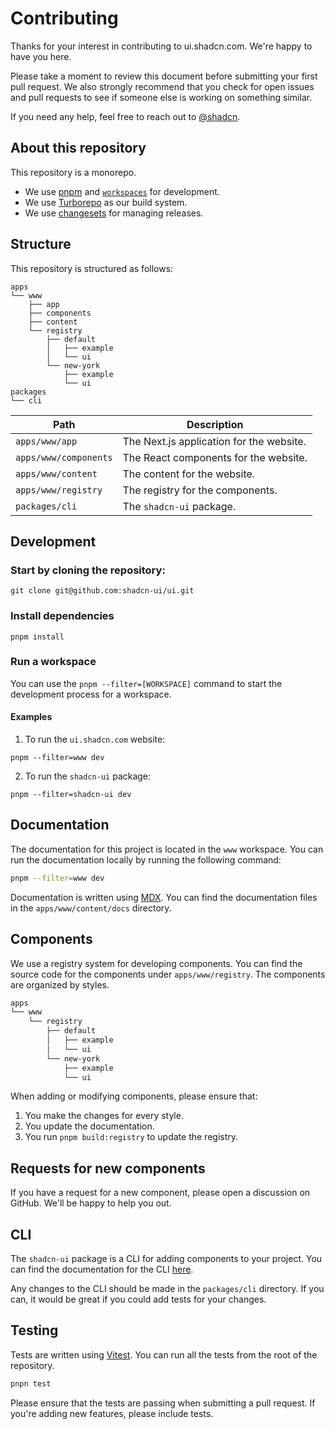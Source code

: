 # Contributing

Thanks for your interest in contributing to ui.shadcn.com. We're happy to have you here.

Please take a moment to review this document before submitting your first pull request. We also strongly recommend that you check for open issues and pull requests to see if someone else is working on something similar.

If you need any help, feel free to reach out to [@shadcn](https://twitter.com/shadcn).

## About this repository

This repository is a monorepo.

- We use [pnpm](https://pnpm.io) and [`workspaces`](https://pnpm.io/workspaces) for development.
- We use [Turborepo](https://turbo.build/repo) as our build system.
- We use [changesets](https://github.com/changesets/changesets) for managing releases.

## Structure

This repository is structured as follows:

```
apps
└── www
    ├── app
    ├── components
    ├── content
    └── registry
        ├── default
        │   ├── example
        │   └── ui
        └── new-york
            ├── example
            └── ui
packages
└── cli
```

| Path                  | Description                              |
| --------------------- | ---------------------------------------- |
| `apps/www/app`        | The Next.js application for the website. |
| `apps/www/components` | The React components for the website.    |
| `apps/www/content`    | The content for the website.             |
| `apps/www/registry`   | The registry for the components.         |
| `packages/cli`        | The `shadcn-ui` package.                 |

## Development

### Start by cloning the repository:

```
git clone git@github.com:shadcn-ui/ui.git
```

### Install dependencies

```
pnpm install
```

### Run a workspace

You can use the `pnpm --filter=[WORKSPACE]` command to start the development process for a workspace.

#### Examples

1. To run the `ui.shadcn.com` website:

```
pnpm --filter=www dev
```

2. To run the `shadcn-ui` package:

```
pnpm --filter=shadcn-ui dev
```

## Documentation

The documentation for this project is located in the `www` workspace. You can run the documentation locally by running the following command:

```bash
pnpm --filter=www dev
```

Documentation is written using [MDX](https://mdxjs.com). You can find the documentation files in the `apps/www/content/docs` directory.

## Components

We use a registry system for developing components. You can find the source code for the components under `apps/www/registry`. The components are organized by styles.

```bash
apps
└── www
    └── registry
        ├── default
        │   ├── example
        │   └── ui
        └── new-york
            ├── example
            └── ui
```

When adding or modifying components, please ensure that:

1. You make the changes for every style.
2. You update the documentation.
3. You run `pnpm build:registry` to update the registry.

## Requests for new components

If you have a request for a new component, please open a discussion on GitHub. We'll be happy to help you out.

## CLI

The `shadcn-ui` package is a CLI for adding components to your project. You can find the documentation for the CLI [here](https://ui.shadcn.com/docs/cli).

Any changes to the CLI should be made in the `packages/cli` directory. If you can, it would be great if you could add tests for your changes.

## Testing

Tests are written using [Vitest](https://vitest.dev). You can run all the tests from the root of the repository.

```bash
pnpn test
```

Please ensure that the tests are passing when submitting a pull request. If you're adding new features, please include tests.

